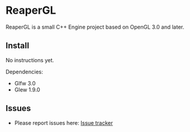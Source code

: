 # ReaperGL

ReaperGL is a small C++ Engine project based on OpenGL 3.0 and later.

## Install

No instructions yet.

Dependencies:
- Glfw 3.0
- Glew 1.9.0

## Issues

* Please report issues here: [Issue tracker](https://bitbucket.org/Ryp/reapergl/issues/new)

